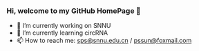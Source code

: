 ### Hi, welcome to my GitHub HomePage 👋


- 🔭 I’m currently working on SNNU
- 🌱 I’m currently learning circRNA
- 📫 How to reach me: sps@snnu.edu.cn / pssun@foxmail.com

